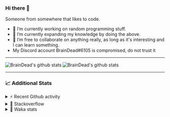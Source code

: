 ### Hi there 👋

Someone from somewhere that likes to code.

- 🔭 I’m currently working on random programming stuff.
- 🌱 I’m currently expanding my knowledge by doing the above.
- 👯 I’m free to collaborate on anything really, as long as it's interesting and I can learn something.
- My Discord account BrainDead#6105 is compromised, do not trust it
<hr>


<img alt="BrainDead's github stats" align="left" src="https://github-readme-stats.vercel.app/api?username=albertopoljak&count_private=true&show_icons=true&theme=radical&hide_border=true"/>
<img alt="BrainDead's github stats" align="left" src="https://github-readme-stats.vercel.app/api/top-langs/?username=albertopoljak&layout=compact&theme=radical&hide_border=true&card_width=250"/>
<br clear="left"/>

<hr>

### 📈 Additional Stats

<details>
  <summary>⚡ Recent Github activity</summary>
  <br/>

  <!--START_SECTION:activity-->
1. ❗️ Closed issue [#31](https://github.com/albertopoljak/Licensy/issues/31) in [albertopoljak/Licensy](https://github.com/albertopoljak/Licensy)
2. ❌ Closed PR [#23](https://github.com/albertopoljak/Licensy/pull/23) in [albertopoljak/Licensy](https://github.com/albertopoljak/Licensy)
3. ❌ Closed PR [#19](https://github.com/albertopoljak/Licensy/pull/19) in [albertopoljak/Licensy](https://github.com/albertopoljak/Licensy)
4. ❌ Closed PR [#20](https://github.com/albertopoljak/Licensy/pull/20) in [albertopoljak/Licensy](https://github.com/albertopoljak/Licensy)
5. ❌ Closed PR [#18](https://github.com/albertopoljak/Licensy/pull/18) in [albertopoljak/Licensy](https://github.com/albertopoljak/Licensy)
  <!--END_SECTION:activity-->
</details>

<details>
  <summary>👀 Stackoverflow</summary>

  [![Omid Nikrah StackOverflow](https://github-readme-stackoverflow.vercel.app/?userID=11311072&theme=dark)](https://stackoverflow.com/users/11311072/braindead)

</details>

<details>
  <summary>🤖 Waka stats</summary>
  <br/>

  <!--START_SECTION:waka-->
![Profile Views](http://img.shields.io/badge/Profile%20Views-1-blue)

![Lines of code](https://img.shields.io/badge/From%20Hello%20World%20I%27ve%20Written-273652%20lines%20of%20code-blue)

**🐱 My Github Data** 

> 🏆 685 Contributions in the Year 2021
 > 
> 📦 148.8 kB Used in Github's Storage 
 > 
> 💼 Opted to Hire
 > 
> 📜 33 Public Repositories 
 > 
> 🔑 8 Private Repositories  
 > 
**I'm an Early 🐤** 

```text
🌞 Morning    139 commits    ████░░░░░░░░░░░░░░░░░░░░░   19.07% 
🌆 Daytime    282 commits    █████████░░░░░░░░░░░░░░░░   38.68% 
🌃 Evening    210 commits    ███████░░░░░░░░░░░░░░░░░░   28.81% 
🌙 Night      98 commits     ███░░░░░░░░░░░░░░░░░░░░░░   13.44%

```
📅 **I'm Most Productive on Tuesday** 

```text
Monday       107 commits    ███░░░░░░░░░░░░░░░░░░░░░░   14.68% 
Tuesday      147 commits    █████░░░░░░░░░░░░░░░░░░░░   20.16% 
Wednesday    141 commits    ████░░░░░░░░░░░░░░░░░░░░░   19.34% 
Thursday     127 commits    ████░░░░░░░░░░░░░░░░░░░░░   17.42% 
Friday       72 commits     ██░░░░░░░░░░░░░░░░░░░░░░░   9.88% 
Saturday     59 commits     ██░░░░░░░░░░░░░░░░░░░░░░░   8.09% 
Sunday       76 commits     ██░░░░░░░░░░░░░░░░░░░░░░░   10.43%

```


📊 **This Week I Spent My Time On** 

```text
💬 Programming Languages: 
Python                   18 hrs 31 mins      ███████████████████░░░░░░   76.16% 
XML                      3 hrs 9 mins        ███░░░░░░░░░░░░░░░░░░░░░░   13.01% 
Other                    1 hr 27 mins        █░░░░░░░░░░░░░░░░░░░░░░░░   6.03% 
reStructuredText         52 mins             █░░░░░░░░░░░░░░░░░░░░░░░░   3.57% 
JavaScript               11 mins             ░░░░░░░░░░░░░░░░░░░░░░░░░   0.81%

🐱‍💻 Projects: 
odoo_14_fresh            24 hrs 12 mins      █████████████████████████   99.58% 
zara                     3 mins              ░░░░░░░░░░░░░░░░░░░░░░░░░   0.27% 
culjak                   1 min               ░░░░░░░░░░░░░░░░░░░░░░░░░   0.09% 
delecto                  0 secs              ░░░░░░░░░░░░░░░░░░░░░░░░░   0.05% 
angelina                 0 secs              ░░░░░░░░░░░░░░░░░░░░░░░░░   0.02%

💻 Operating System: 
Linux                    24 hrs 18 mins      █████████████████████████   100.0%

```

**I Mostly Code in Python** 

```text
Python                   29 repos            ███████████████████░░░░░░   78.38% 
Java                     4 repos             ██░░░░░░░░░░░░░░░░░░░░░░░   10.81% 
HTML                     2 repos             █░░░░░░░░░░░░░░░░░░░░░░░░   5.41% 
TypeScript               1 repo              ░░░░░░░░░░░░░░░░░░░░░░░░░   2.7% 
JavaScript               1 repo              ░░░░░░░░░░░░░░░░░░░░░░░░░   2.7%

```



 Last Updated on 19/11/2021
<!--END_SECTION:waka-->
</details>
